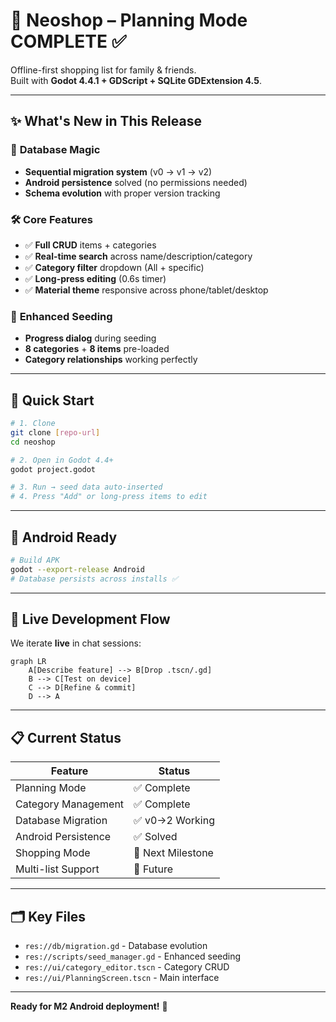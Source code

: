 # 🎉 Neoshop – Planning Mode **COMPLETE** ✅

Offline-first shopping list for family & friends.  
Built with **Godot 4.4.1 + GDScript + SQLite GDExtension 4.5**.

---

## ✨ **What's New in This Release**

### 🔄 **Database Magic**
- **Sequential migration system** (v0 → v1 → v2)
- **Android persistence** solved (no permissions needed)
- **Schema evolution** with proper version tracking

### 🛠️ **Core Features**
- ✅ **Full CRUD** items + categories
- ✅ **Real-time search** across name/description/category
- ✅ **Category filter** dropdown (All + specific)
- ✅ **Long-press editing** (0.6s timer)
- ✅ **Material theme** responsive across phone/tablet/desktop

### 🌱 **Enhanced Seeding**
- **Progress dialog** during seeding
- **8 categories** + **8 items** pre-loaded
- **Category relationships** working perfectly

---

## 🚀 **Quick Start**

```bash
# 1. Clone
git clone [repo-url]
cd neoshop

# 2. Open in Godot 4.4+
godot project.godot

# 3. Run → seed data auto-inserted
# 4. Press "Add" or long-press items to edit
```

---

## 📱 **Android Ready**

```bash
# Build APK
godot --export-release Android
# Database persists across installs ✅
```

---

## 🎯 **Live Development Flow**

We iterate **live** in chat sessions:

```mermaid
graph LR
	A[Describe feature] --> B[Drop .tscn/.gd]
	B --> C[Test on device]
	C --> D[Refine & commit]
	D --> A
```

---

## 📋 **Current Status**

| Feature | Status |
|---------|--------|
| Planning Mode | ✅ Complete |
| Category Management | ✅ Complete |
| Database Migration | ✅ v0→2 Working |
| Android Persistence | ✅ Solved |
| Shopping Mode | 🔄 Next Milestone |
| Multi-list Support | 🔄 Future |

---

## 🗂️ **Key Files**
- `res://db/migration.gd` - Database evolution
- `res://scripts/seed_manager.gd` - Enhanced seeding
- `res://ui/category_editor.tscn` - Category CRUD
- `res://ui/PlanningScreen.tscn` - Main interface

---

**Ready for M2 Android deployment!** 🚀
